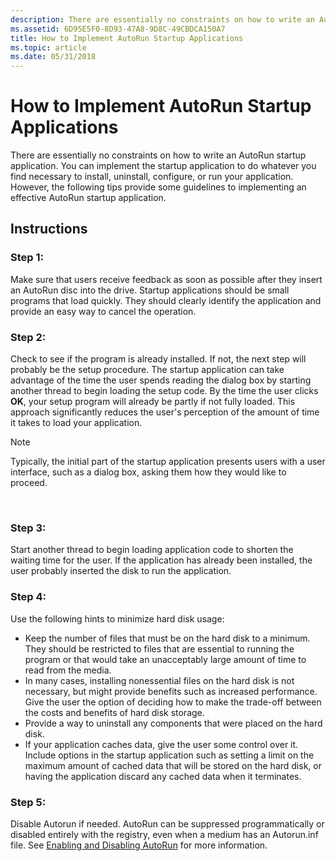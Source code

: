 ```yaml
---
description: There are essentially no constraints on how to write an AutoRun startup application.
ms.assetid: 6D95E5F0-8D93-47A8-9D8C-49CBDCA150A7
title: How to Implement AutoRun Startup Applications
ms.topic: article
ms.date: 05/31/2018
---
```


# How to Implement AutoRun Startup Applications

There are essentially no constraints on how to write an AutoRun startup application. You can implement the startup application to do whatever you find necessary to install, uninstall, configure, or run your application. However, the following tips provide some guidelines to implementing an effective AutoRun startup application.

## Instructions

### Step 1:

Make sure that users receive feedback as soon as possible after they insert an AutoRun disc into the drive. Startup applications should be small programs that load quickly. They should clearly identify the application and provide an easy way to cancel the operation.

### Step 2:

Check to see if the program is already installed. If not, the next step will probably be the setup procedure. The startup application can take advantage of the time the user spends reading the dialog box by starting another thread to begin loading the setup code. By the time the user clicks **OK**, your setup program will already be partly if not fully loaded. This approach significantly reduces the user's perception of the amount of time it takes to load your application.

> [!Note]  
> Typically, the initial part of the startup application presents users with a user interface, such as a dialog box, asking them how they would like to proceed.

 

### Step 3:

Start another thread to begin loading application code to shorten the waiting time for the user. If the application has already been installed, the user probably inserted the disk to run the application.

### Step 4:

Use the following hints to minimize hard disk usage:

-   Keep the number of files that must be on the hard disk to a minimum. They should be restricted to files that are essential to running the program or that would take an unacceptably large amount of time to read from the media.
-   In many cases, installing nonessential files on the hard disk is not necessary, but might provide benefits such as increased performance. Give the user the option of deciding how to make the trade-off between the costs and benefits of hard disk storage.
-   Provide a way to uninstall any components that were placed on the hard disk.
-   If your application caches data, give the user some control over it. Include options in the startup application such as setting a limit on the maximum amount of cached data that will be stored on the hard disk, or having the application discard any cached data when it terminates.

### Step 5:

Disable Autorun if needed. AutoRun can be suppressed programmatically or disabled entirely with the registry, even when a medium has an Autorun.inf file. See [Enabling and Disabling AutoRun](autoplay-reg.md) for more information.

 

 



